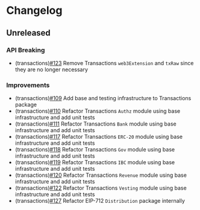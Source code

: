 <!--
Guiding Principles:

Changelogs are for humans, not machines.
There should be an entry for every single version.
The same types of changes should be grouped.
Versions and sections should be linkable.
The latest version comes first.
The release date of each version is displayed.
Mention whether you follow Semantic Versioning.

Usage:

Change log entries are to be added to the Unreleased section under the
appropriate stanza (see below). Each entry should ideally include a tag and
the Github issue reference in the following format:

* (<tag>) \#<issue-number> message

The issue numbers will later be link-ified during the release process so you do
not have to worry about including a link manually, but you can if you wish.

Types of changes (Stanzas):

"Features" for new features.
"Improvements" for changes in existing functionality.
"Deprecated" for soon-to-be removed features.
"Bug Fixes" for any bug fixes.
"Client Breaking" for breaking CLI commands and REST routes used by end-users.
"API Breaking" for breaking exported APIs used by developers building on SDK.

Ref: https://keepachangelog.com/en/1.0.0/
-->

# Changelog

## Unreleased

### API Breaking

- (transactions)[#123](https://github.com/evmos/evmosjs/pull/123) Remove Transactions `web3Extension` and `txRaw` since they are no longer necessary

### Improvements

- (transactions)[#109](https://github.com/evmos/evmosjs/pull/109) Add base and testing infrastructure to Transactions package
- (transactions)[#110](https://github.com/evmos/evmosjs/pull/110) Refactor Transactions `Authz` module using base infrastructure and add unit tests
- (transactions)[#111](https://github.com/evmos/evmosjs/pull/111) Refactor Transactions `Bank` module using base infrastructure and add unit tests
- (transactions)[#117](https://github.com/evmos/evmosjs/pull/117) Refactor Transactions `ERC-20` module using base infrastructure and add unit tests
- (transactions)[#118](https://github.com/evmos/evmosjs/pull/118) Refactor Transactions `Gov` module using base infrastructure and add unit tests
- (transactions)[#119](https://github.com/evmos/evmosjs/pull/119) Refactor Transactions `IBC` module using base infrastructure and add unit tests
- (transactions)[#120](https://github.com/evmos/evmosjs/pull/120) Refactor Transactions `Revenue` module using base infrastructure and add unit tests
- (transactions)[#122](https://github.com/evmos/evmosjs/pull/122) Refactor Transactions `Vesting` module using base infrastructure and add unit tests
- (transactions)[#127](https://github.com/evmos/evmosjs/pull/127) Refactor EIP-712 `Distribution` package internally
